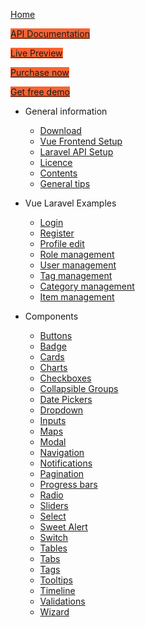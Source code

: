 <a class="ml-3"
       href="https://vue-now-ui-dashboard-pro-laravel.creative-tim.com/documentation/#/getting-started">Home</a>

<a class="btn ml-3 mt-0"
        style="background-color: #f96332" href="https://explore.postman.com/api/6357/laravel-jsonapi" target="_blank">API Documentation</a>

<a class="btn ml-3 mt-n3"
        style="background-color: #f96332; width: 147px" href="https://vue-now-ui-dashboard-pro-laravel.creative-tim.com" target="_blank">Live Preview</a>       

<a class="btn ml-3 mt-n3"
        style="background-color: #f96332; width: 147px" href="https://www.creative-tim.com/product/vue-now-ui-dashboard-pro-laravel" target="_blank">Purchase now</a>

<a class="btn ml-3 mt-n3"
        style="background-color: #f96332; width: 147px" href="https://www.creative-tim.com/product/vue-now-ui-dashboard-laravel" target="_blank">Get free demo</a>  



- General information
  - [Download](download.md)
  - [Vue Frontend Setup](getting-started.md)
  - [Laravel API Setup](api-installation.md)
  - [Licence](licence.md)
  - [Contents](contents.md)
  - [General tips](generaltips.md)

- Vue Laravel Examples
  - [Login](login.md)
  - [Register](register.md)
  - [Profile edit](profile.md)
  - [Role management](role-management.md)
  - [User management](user-management.md)
  - [Tag management](tag-management.md)
  - [Category management](category-management.md)
  - [Item management](item-management.md)

- Components
  - [Buttons](buttons.md)
  - [Badge](badge.md)
  - [Cards](cards.md)
  - [Charts](charts.md)
  - [Checkboxes](checkboxes.md)
  - [Collapsible Groups](collapse.md)
  - [Date Pickers](datepicker.md)
  - [Dropdown](dropdown.md)
  - [Inputs](inputs.md)
  - [Maps](maps.md)
  - [Modal](modal.md)
  - [Navigation](navbars.md)
  - [Notifications](notifications.md)
  - [Pagination](pagination.md)
  - [Progress bars](progress.md)
  - [Radio](radio.md)
  - [Sliders](sliders.md)
  - [Select](select.md)
  - [Sweet Alert](sweetalert.md)
  - [Switch](switch.md)
  - [Tables](tables.md)
  - [Tabs](tabs.md)
  - [Tags](tags.md)
  - [Tooltips](tooltips.md)
  - [Timeline](timeline.md)
  - [Validations](validations.md)
  - [Wizard](wizard.md)
